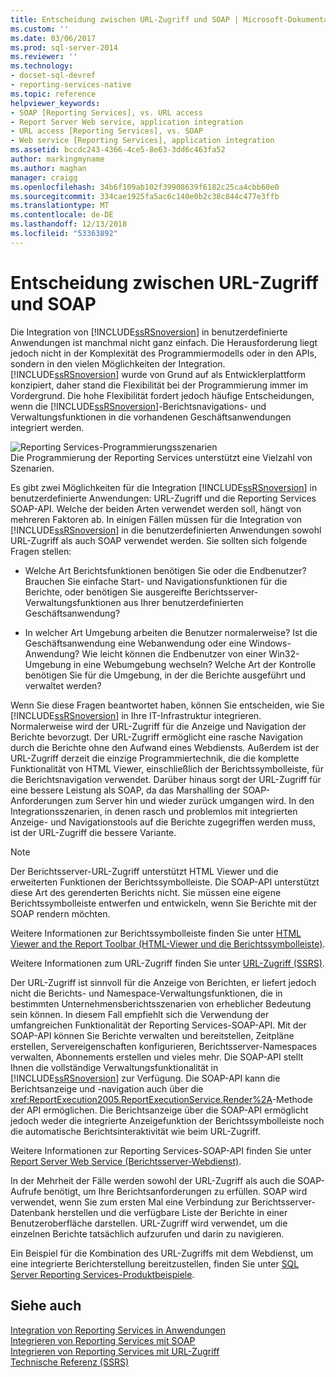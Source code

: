 ```yaml
---
title: Entscheidung zwischen URL-Zugriff und SOAP | Microsoft-Dokumentation
ms.custom: ''
ms.date: 03/06/2017
ms.prod: sql-server-2014
ms.reviewer: ''
ms.technology:
- docset-sql-devref
- reporting-services-native
ms.topic: reference
helpviewer_keywords:
- SOAP [Reporting Services], vs. URL access
- Report Server Web service, application integration
- URL access [Reporting Services], vs. SOAP
- Web service [Reporting Services], application integration
ms.assetid: bccdc243-4366-4ce5-8e63-3dd6c463fa52
author: markingmyname
ms.author: maghan
manager: craigg
ms.openlocfilehash: 34b6f109ab102f39908639f6182c25ca4cbb60e0
ms.sourcegitcommit: 334cae1925fa5ac6c140e0b2c38c844c477e3ffb
ms.translationtype: MT
ms.contentlocale: de-DE
ms.lasthandoff: 12/13/2018
ms.locfileid: "53363892"
---
```

# <a name="choosing-between-url-access-and-soap"></a>Entscheidung zwischen URL-Zugriff und SOAP
  Die Integration von [!INCLUDE[ssRSnoversion](../../includes/ssrsnoversion-md.md)] in benutzerdefinierte Anwendungen ist manchmal nicht ganz einfach. Die Herausforderung liegt jedoch nicht in der Komplexität des Programmiermodells oder in den APIs, sondern in den vielen Möglichkeiten der Integration. [!INCLUDE[ssRSnoversion](../../includes/ssrsnoversion-md.md)] wurde von Grund auf als Entwicklerplattform konzipiert, daher stand die Flexibilität bei der Programmierung immer im Vordergrund. Die hohe Flexibilität fordert jedoch häufige Entscheidungen, wenn die [!INCLUDE[ssRSnoversion](../../includes/ssrsnoversion-md.md)]-Berichtsnavigations- und Verwaltungsfunktionen in die vorhandenen Geschäftsanwendungen integriert werden.  
  
 ![Reporting Services-Programmierungsszenarien](../../../2014/reporting-services/media/bk-ext-04.gif "Reporting Services-Programmierungsszenarien")  
Die Programmierung der Reporting Services unterstützt eine Vielzahl von Szenarien.  
  
 Es gibt zwei Möglichkeiten für die Integration [!INCLUDE[ssRSnoversion](../../includes/ssrsnoversion-md.md)] in benutzerdefinierte Anwendungen: URL-Zugriff und die Reporting Services SOAP-API. Welche der beiden Arten verwendet werden soll, hängt von mehreren Faktoren ab. In einigen Fällen müssen für die Integration von [!INCLUDE[ssRSnoversion](../../includes/ssrsnoversion-md.md)] in die benutzerdefinierten Anwendungen sowohl URL-Zugriff als auch SOAP verwendet werden. Sie sollten sich folgende Fragen stellen:  
  
-   Welche Art Berichtsfunktionen benötigen Sie oder die Endbenutzer? Brauchen Sie einfache Start- und Navigationsfunktionen für die Berichte, oder benötigen Sie ausgereifte Berichtsserver-Verwaltungsfunktionen aus Ihrer benutzerdefinierten Geschäftsanwendung?  
  
-   In welcher Art Umgebung arbeiten die Benutzer normalerweise? Ist die Geschäftsanwendung eine Webanwendung oder eine Windows-Anwendung? Wie leicht können die Endbenutzer von einer Win32-Umgebung in eine Webumgebung wechseln? Welche Art der Kontrolle benötigen Sie für die Umgebung, in der die Berichte ausgeführt und verwaltet werden?  
  
 Wenn Sie diese Fragen beantwortet haben, können Sie entscheiden, wie Sie [!INCLUDE[ssRSnoversion](../../includes/ssrsnoversion-md.md)] in Ihre IT-Infrastruktur integrieren. Normalerweise wird der URL-Zugriff für die Anzeige und Navigation der Berichte bevorzugt. Der URL-Zugriff ermöglicht eine rasche Navigation durch die Berichte ohne den Aufwand eines Webdiensts. Außerdem ist der URL-Zugriff derzeit die einzige Programmiertechnik, die die komplette Funktionalität von HTML Viewer, einschließlich der Berichtssymbolleiste, für die Berichtsnavigation verwendet. Darüber hinaus sorgt der URL-Zugriff für eine bessere Leistung als SOAP, da das Marshalling der SOAP-Anforderungen zum Server hin und wieder zurück umgangen wird. In den Integrationsszenarien, in denen rasch und problemlos mit integrierten Anzeige- und Navigationstools auf die Berichte zugegriffen werden muss, ist der URL-Zugriff die bessere Variante.  
  
> [!NOTE]  
>  Der Berichtsserver-URL-Zugriff unterstützt HTML Viewer und die erweiterten Funktionen der Berichtssymbolleiste. Die SOAP-API unterstützt diese Art des gerenderten Berichts nicht. Sie müssen eine eigene Berichtssymbolleiste entwerfen und entwickeln, wenn Sie Berichte mit der SOAP rendern möchten.  
  
 Weitere Informationen zur Berichtssymbolleiste finden Sie unter [HTML Viewer and the Report Toolbar (HTML-Viewer und die Berichtssymbolleiste)](../html-viewer-and-the-report-toolbar.md).  
  
 Weitere Informationen zum URL-Zugriff finden Sie unter [URL-Zugriff &#40;SSRS&#41;](../url-access-ssrs.md).  
  
 Der URL-Zugriff ist sinnvoll für die Anzeige von Berichten, er liefert jedoch nicht die Berichts- und Namespace-Verwaltungsfunktionen, die in bestimmten Unternehmensberichtsszenarien von erheblicher Bedeutung sein können. In diesem Fall empfiehlt sich die Verwendung der umfangreichen Funktionalität der Reporting Services-SOAP-API. Mit der SOAP-API können Sie Berichte verwalten und bereitstellen, Zeitpläne erstellen, Servereigenschaften konfigurieren, Berichtsserver-Namespaces verwalten, Abonnements erstellen und vieles mehr. Die SOAP-API stellt Ihnen die vollständige Verwaltungsfunktionalität in [!INCLUDE[ssRSnoversion](../../includes/ssrsnoversion-md.md)] zur Verfügung. Die SOAP-API kann die Berichtsanzeige und -navigation auch über die <xref:ReportExecution2005.ReportExecutionService.Render%2A>-Methode der API ermöglichen. Die Berichtsanzeige über die SOAP-API ermöglicht jedoch weder die integrierte Anzeigefunktion der Berichtssymbolleiste noch die automatische Berichtsinteraktivität wie beim URL-Zugriff.  
  
 Weitere Informationen zur Reporting Services-SOAP-API finden Sie unter [Report Server Web Service (Berichtsserver-Webdienst)](../report-server-web-service/report-server-web-service.md).  
  
 In der Mehrheit der Fälle werden sowohl der URL-Zugriff als auch die SOAP-Aufrufe benötigt, um Ihre Berichtsanforderungen zu erfüllen. SOAP wird verwendet, wenn Sie zum ersten Mal eine Verbindung zur Berichtsserver-Datenbank herstellen und die verfügbare Liste der Berichte in einer Benutzeroberfläche darstellen. URL-Zugriff wird verwendet, um die einzelnen Berichte tatsächlich aufzurufen und darin zu navigieren.  
  
 Ein Beispiel für die Kombination des URL-Zugriffs mit dem Webdienst, um eine integrierte Berichterstellung bereitzustellen, finden Sie unter [SQL Server Reporting Services-Produktbeispiele](https://go.microsoft.com/fwlink/?LinkId=177889).  
  
## <a name="see-also"></a>Siehe auch  
 [Integration von Reporting Services in Anwendungen](../../../2014/reporting-services/application-integration/integrating-reporting-services-into-applications.md)   
 [Integrieren von Reporting Services mit SOAP](../application-integration/integrating-reporting-services-using-soap.md)   
 [Integrieren von Reporting Services mit URL-Zugriff](../application-integration/integrating-reporting-services-using-url-access.md)   
 [Technische Referenz (SSRS)](../../../2014/reporting-services/technical-reference-ssrs.md)  
  
  
